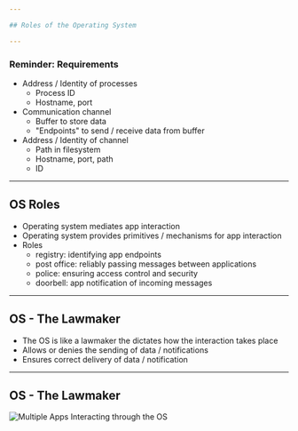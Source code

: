 ```yaml
---

## Roles of the Operating System

---
```


### Reminder: Requirements

- Address / Identity of processes
  - Process ID
  - Hostname, port
- Communication channel
  - Buffer to store data
  - "Endpoints" to send / receive data from buffer
- Address / Identity of channel
  - Path in filesystem
  - Hostname, port, path
  - ID

---

## OS Roles

- Operating system mediates app interaction
- Operating system provides primitives / mechanisms for app interaction
- Roles
  - registry: identifying app endpoints
  - post office: reliably passing messages between applications
  - police: ensuring access control and security
  - doorbell: app notification of incoming messages

----

## OS - The Lawmaker

- The OS is like a lawmaker the dictates how the interaction takes place
- Allows or denies the sending of data / notifications
- Ensures correct delivery of data / notification

----

## OS - The Lawmaker

![Multiple Apps Interacting through the OS](overview/media/multiple-apps-interaction.svg)
